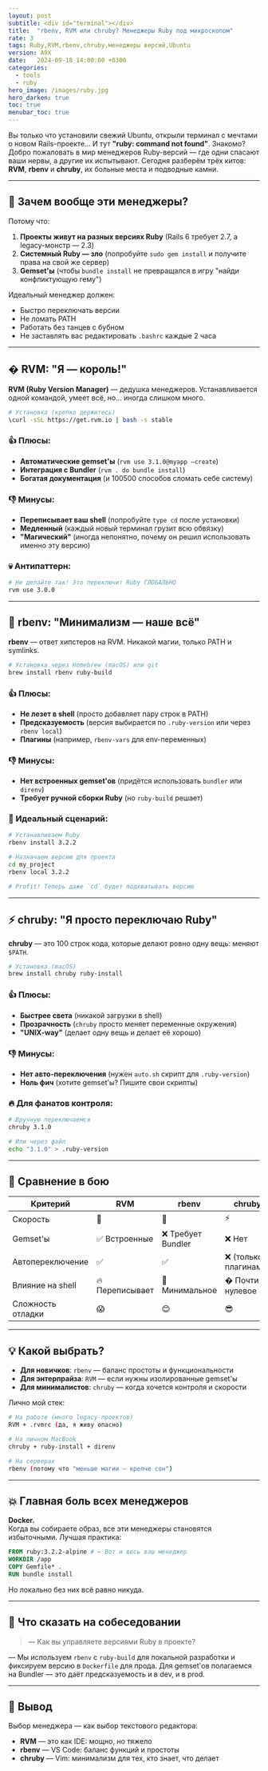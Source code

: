```yaml
---
layout: post
subtitle: <div id="terminal"></div>
title:  "rbenv, RVM или chruby? Менеджеры Ruby под микроскопом"
rate: 3
tags: Ruby,RVM,rbenv,chruby,менеджеры версий,Ubuntu
version: A9X
date:   2024-09-18 14:00:00 +0300
categories:
  - tools
  - ruby
hero_image: /images/ruby.jpg
hero_darken: true
toc: true
menubar_toc: true
---
```


Вы только что установили свежий Ubuntu, открыли терминал с мечтами о новом Rails-проекте... И тут **"ruby: command not found"**. Знакомо? Добро пожаловать в мир менеджеров Ruby-версий — где одни спасают ваши нервы, а другие их испытывают. Сегодня разберём трёх китов: **RVM**, **rbenv** и **chruby**, их больные места и подводные камни.

---

## 🧐 Зачем вообще эти менеджеры?

Потому что:

1. **Проекты живут на разных версиях Ruby** (Rails 6 требует 2.7, а legacy-монстр — 2.3)
2. **Системный Ruby — зло** (попробуйте `sudo gem install` и получите права на свой же сервер)
3. **Gemset'ы** (чтобы `bundle install` не превращался в игру "найди конфликтующую гему")

Идеальный менеджер должен:
- Быстро переключать версии
- Не ломать PATH
- Работать без танцев с бубном
- Не заставлять вас редактировать `.bashrc` каждые 2 часа

---

## � RVM: "Я — король!"

**RVM (Ruby Version Manager)** — дедушка менеджеров. Устанавливается одной командой, умеет всё, но... иногда слишком много.

```bash
# Установка (крепко держитесь)
\curl -sSL https://get.rvm.io | bash -s stable
```

### 👍 Плюсы:
- **Автоматические gemset'ы** (`rvm use 3.1.0@myapp —create`)
- **Интеграция с Bundler** (`rvm . do bundle install`)
- **Богатая документация** (и 100500 способов сломать себе систему)

### 👎 Минусы:
- **Переписывает ваш shell** (попробуйте `type cd` после установки)
- **Медленный** (каждый новый терминал грузит всю обвязку)
- **"Магический"** (иногда непонятно, почему он решил использовать именно эту версию)

### 💀 Антипаттерн:
```bash
# Не делайте так! Это переключит Ruby ГЛОБАЛЬНО
rvm use 3.0.0
```

---

## 🧊 rbenv: "Минимализм — наше всё"

**rbenv** — ответ хипстеров на RVM. Никакой магии, только PATH и symlinks.

```bash
# Установка через Homebrew (macOS) или git
brew install rbenv ruby-build
```

### 👍 Плюсы:
- **Не лезет в shell** (просто добавляет пару строк в PATH)
- **Предсказуемость** (версия выбирается по `.ruby-version` или через `rbenv local`)
- **Плагины** (например, `rbenv-vars` для env-переменных)

### 👎 Минусы:
- **Нет встроенных gemset'ов** (придётся использовать `bundler` или `direnv`)
- **Требует ручной сборки Ruby** (но `ruby-build` решает)

### 🎯 Идеальный сценарий:
```bash
# Устанавливаем Ruby
rbenv install 3.2.2

# Назначаем версию для проекта
cd my_project
rbenv local 3.2.2

# Profit! Теперь даже `cd` будет подхватывать версию
```

---

## ⚡ chruby: "Я просто переключаю Ruby"

**chruby** — это 100 строк кода, которые делают ровно одну вещь: меняют `$PATH`.

```bash
# Установка (macOS)
brew install chruby ruby-install
```

### 👍 Плюсы:
- **Быстрее света** (никакой загрузки в shell)
- **Прозрачность** (`chruby` просто меняет переменные окружения)
- **"UNIX-way"** (делает одну вещь и делает её хорошо)

### 👎 Минусы:
- **Нет авто-переключения** (нужен `auto.sh` скрипт для `.ruby-version`)
- **Ноль фич** (хотите gemset'ы? Пишите свои скрипты)

### 🔥 Для фанатов контроля:
```bash
# Вручную переключаемся
chruby 3.1.0

# Или через файл
echo "3.1.0" > .ruby-version
```

---

## 🧪 Сравнение в бою

| Критерий          | RVM               | rbenv             | chruby            |
|-------------------|-------------------|-------------------|-------------------|
| Скорость          | 🐢                | 🐇                | ⚡                |
| Gemset'ы          | ✅ Встроенные     | ❌ Требует Bundler| ❌ Нет            |
| Автопереключение  | ✅                | ✅                | ❌ (только с плагинами) |
| Влияние на shell  | 🔥 Переписывает   | 🔄 Минимальное    | � Почти нулевое   |
| Сложность отладки | 😱                | 😊                | 😎                |

---

## 💡 Какой выбрать?

- **Для новичков**: `rbenv` — баланс простоты и функциональности
- **Для энтерпрайза**: `RVM` — если нужны изолированные gemset'ы
- **Для минималистов**: `chruby` — когда хочется контроля и скорости

Лично мой стек:
```bash
# На работе (много legacy-проектов)
RVM + .rvmrc (да, я живу опасно)

# На личном MacBook
chruby + ruby-install + direnv

# На серверах
rbenv (потому что "меньше магии — крепче сон")
```

---

## 💥 Главная боль всех менеджеров

**Docker.**  
Когда вы собираете образ, все эти менеджеры становятся избыточными. Лучшая практика:

```dockerfile
FROM ruby:3.2.2-alpine # ← Вот и весь ваш менеджер
WORKDIR /app
COPY Gemfile* .
RUN bundle install
```

Но локально без них всё равно никуда.

---

## 🎤 Что сказать на собеседовании

> — Как вы управляете версиями Ruby в проекте?

— Мы используем `rbenv` с `ruby-build` для локальной разработки и фиксируем версию в `Dockerfile` для прода. Для gemset'ов полагаемся на Bundler — это даёт предсказуемость и в dev, и в prod.

---

## 🧾 Вывод

Выбор менеджера — как выбор текстового редактора:  
- **RVM** — это как IDE: мощно, но тяжело  
- **rbenv** — VS Code: баланс функций и простоты  
- **chruby** — Vim: минимализм для тех, кто знает, что делает  

